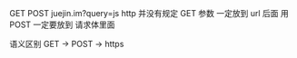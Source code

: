 GET POST
juejin.im?query=js
http 并没有规定 GET 参数 一定放到 url 后面
用 POST 一定要放到 请求体里面


语义区别
GET -> POST -> https

